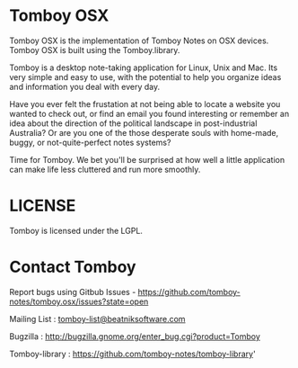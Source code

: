 Tomboy OSX
===========

Tomboy OSX is the implementation of Tomboy Notes on OSX devices. Tomboy OSX is built using the Tomboy.library.

Tomboy is a desktop note-taking application for Linux, Unix and Mac. Its very simple and easy to use, with the potential to help you organize ideas and information you deal with every day.

Have you ever felt the frustation at not being able to locate a website you wanted to check out, or find an email you found interesting or remember an idea about the direction of the political landscape in post-industrial Australia? Or are you one of the those desperate souls with home-made, buggy, or not-quite-perfect notes systems?

Time for Tomboy. We bet you'll be surprised at how well a little application can make life less cluttered and run more smoothly.


LICENSE
=======

Tomboy is licensed under the LGPL.


Contact Tomboy
===============

Report bugs using Gitbub Issues - https://github.com/tomboy-notes/tomboy.osx/issues?state=open

Mailing List : tomboy-list@beatniksoftware.com

Bugzilla : http://bugzilla.gnome.org/enter_bug.cgi?product=Tomboy

Tomboy-library : https://github.com/tomboy-notes/tomboy-library'
